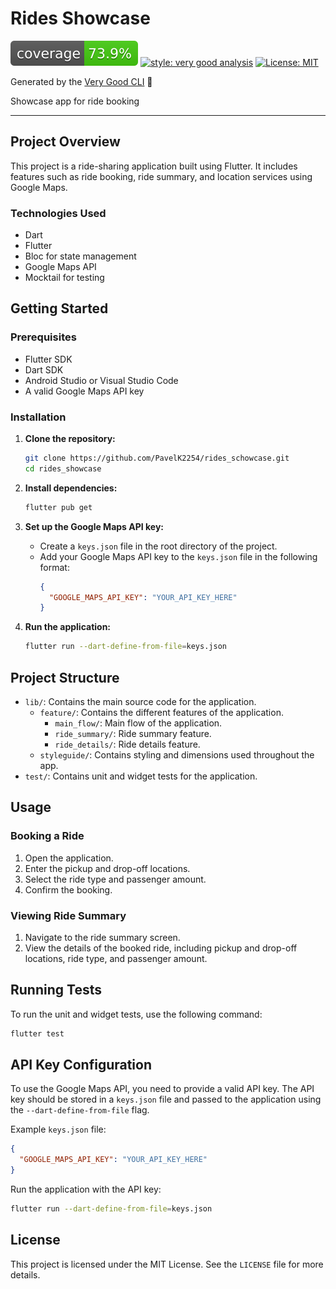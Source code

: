 # Rides Showcase

![coverage][coverage_badge]
[![style: very good analysis][very_good_analysis_badge]][very_good_analysis_link]
[![License: MIT][license_badge]][license_link]

Generated by the [Very Good CLI][very_good_cli_link] 🤖

Showcase app for ride booking

---

## Project Overview

This project is a ride-sharing application built using Flutter. It includes features such as ride booking, ride summary, and location services using Google Maps.

### Technologies Used
- Dart
- Flutter
- Bloc for state management
- Google Maps API
- Mocktail for testing

## Getting Started

### Prerequisites
- Flutter SDK
- Dart SDK
- Android Studio or Visual Studio Code
- A valid Google Maps API key

### Installation

1. **Clone the repository:**
   ```sh
   git clone https://github.com/PavelK2254/rides_schowcase.git
   cd rides_showcase
   ```

2. **Install dependencies:**
   ```sh
   flutter pub get
   ```

3. **Set up the Google Maps API key:**
    - Create a `keys.json` file in the root directory of the project.
    - Add your Google Maps API key to the `keys.json` file in the following format:
      ```json
      {
        "GOOGLE_MAPS_API_KEY": "YOUR_API_KEY_HERE"
      }
      ```

4. **Run the application:**
   ```sh
   flutter run --dart-define-from-file=keys.json
   ```

## Project Structure

- `lib/`: Contains the main source code for the application.
    - `feature/`: Contains the different features of the application.
        - `main_flow/`: Main flow of the application.
        - `ride_summary/`: Ride summary feature.
        - `ride_details/`: Ride details feature.
    - `styleguide/`: Contains styling and dimensions used throughout the app.
- `test/`: Contains unit and widget tests for the application.

## Usage

### Booking a Ride

1. Open the application.
2. Enter the pickup and drop-off locations.
3. Select the ride type and passenger amount.
4. Confirm the booking.

### Viewing Ride Summary

1. Navigate to the ride summary screen.
2. View the details of the booked ride, including pickup and drop-off locations, ride type, and passenger amount.

## Running Tests

To run the unit and widget tests, use the following command:
```sh
flutter test
```

## API Key Configuration

To use the Google Maps API, you need to provide a valid API key. The API key should be stored in a `keys.json` file and passed to the application using the `--dart-define-from-file` flag.

Example `keys.json` file:
```json
{
  "GOOGLE_MAPS_API_KEY": "YOUR_API_KEY_HERE"
}
```

Run the application with the API key:
```sh
flutter run --dart-define-from-file=keys.json
```

## License

This project is licensed under the MIT License. See the `LICENSE` file for more details.

[coverage_badge]: coverage_badge.svg
[flutter_localizations_link]: https://api.flutter.dev/flutter/flutter_localizations/flutter_localizations-library.html
[internationalization_link]: https://flutter.dev/docs/development/accessibility-and-localization/internationalization
[license_badge]: https://img.shields.io/badge/license-MIT-blue.svg
[license_link]: https://opensource.org/licenses/MIT
[very_good_analysis_badge]: https://img.shields.io/badge/style-very_good_analysis-B22C89.svg
[very_good_analysis_link]: https://pub.dev/packages/very_good_analysis
[very_good_cli_link]: https://github.com/VeryGoodOpenSource/very_good_cli
